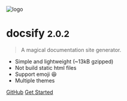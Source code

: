 ![logo](_media/icon.svg)

# docsify <small>2.0.2</small>

> A magical documentation site generator.

- Simple and lightweight (~13kB gzipped)
- Not build static html files
- Support emoji :laughing:
- Multiple themes


[GitHub](https://github.com/QingWei-Li/docsify/)
[Get Started](#quick-start)
